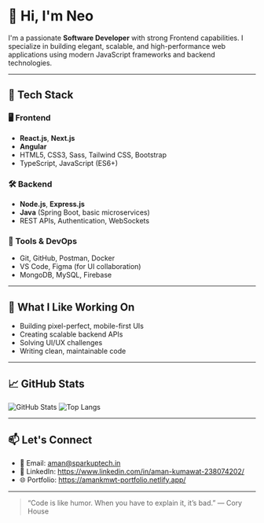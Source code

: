 # 👋 Hi, I'm Neo

I'm a passionate **Software Developer** with strong Frontend capabilities. I specialize in building elegant, scalable, and high-performance web applications using modern JavaScript frameworks and backend technologies.

---

## 🚀 Tech Stack

### 🖥️ Frontend
- **React.js**, **Next.js**
- **Angular**
- HTML5, CSS3, Sass, Tailwind CSS, Bootstrap
- TypeScript, JavaScript (ES6+)

### 🛠 Backend
- **Node.js**, **Express.js**
- **Java** (Spring Boot, basic microservices)
- REST APIs, Authentication, WebSockets

### 🧰 Tools & DevOps
- Git, GitHub, Postman, Docker
- VS Code, Figma (for UI collaboration)
- MongoDB, MySQL, Firebase

---

## 🧩 What I Like Working On
- Building pixel-perfect, mobile-first UIs
- Creating scalable backend APIs
- Solving UI/UX challenges
- Writing clean, maintainable code

---

## 📈 GitHub Stats

![GitHub Stats](https://github-readme-stats.vercel.app/api?username=aman-sparkup&show_icons=true&theme=tokyonight)
![Top Langs](https://github-readme-stats.vercel.app/api/top-langs/?username=aman-sparkup&layout=compact&theme=tokyonight)

---

## 📫 Let's Connect
- 📧 Email: aman@sparkuptech.in
- 💼 LinkedIn: https://www.linkedin.com/in/aman-kumawat-238074202/
- 🌐 Portfolio:  https://amankmwt-portfolio.netlify.app/

---

> “Code is like humor. When you have to explain it, it’s bad.” — Cory House
